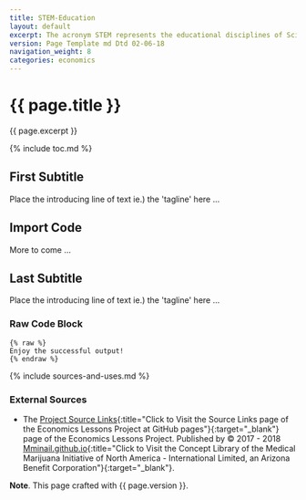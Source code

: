 ```yaml
---
title: STEM-Education
layout: default
excerpt: The acronym STEM represents the educational disciplines of Science, Technology, Engineering, and Math ...
version: Page Template md Dtd 02-06-18
navigation_weight: 8
categories: economics
---
```

# {{ page.title }}

{{ page.excerpt }}

{% include toc.md %}

## First Subtitle

Place the introducing line of text ie.) the 'tagline' here ...

## Import Code

More to come ...

## Last Subtitle

Place the introducing line of text ie.) the 'tagline' here ...

### Raw Code Block

```liquid
{% raw %}
Enjoy the successful output!
{% endraw %}
```

{% include sources-and-uses.md %}

### External Sources

- The [Project Source Links](https://mminail.github.io/Economics/Source-Economics-Links.htm){:title="Click to Visit the Source Links page of the Economics Lessons Project at GitHub pages"}{:target="_blank"} page of the Economics Lessons Project. Published by © 2017 - 2018 [Mminail.github.io](https://mminail.github.io/){:title="Click to Visit the Concept Library of the Medical Marijuana Initiative of North America - International Limited, an Arizona Benefit Corporation"}{:target="_blank"}.

**Note**. This page crafted with {{ page.version }}.
